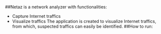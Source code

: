 ##Netaz is a network analyzer with functionalities:
  - Capture Internet traffics
  - Visualize traffics
The application is created to visualize Internet traffics, from which, suspected traffics can easily be identified.
##How to run:
